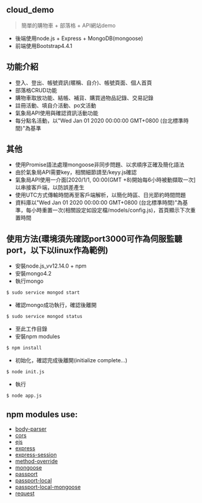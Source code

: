 ## cloud_demo

> 簡單的購物車 + 部落格 + API網站demo

* 後端使用node.js + Express + MongoDB(mongoose)
* 前端使用Bootstrap4.4.1

## 功能介紹
* 登入、登出、帳號資訊(暱稱、自介)、帳號頁面、個人首頁
* 部落格CRUD功能
* 購物車取放功能、結帳、補貨、購買過物品記錄、交易記錄
* 註冊活動、填自介活動、po文活動
* 氣象局API使用與確認資訊活動功能
* 每分點名活動，以"Wed Jan 01 2020 00:00:00 GMT+0800 (台北標準時間)"為基準

## 其他
* 使用Promise語法處理mongoose非同步問題、以求順序正確及簡化語法
* 由於氣象局API需要key，相關細節請至/keyy.js確認
* 氣象局API使用一介面[2020/1/1, 00:00(GMT +8)開始每6小時被動擷取一次]以串接客戶端，以防誤差產生
* 使用UTC方式傳輸時間再至客戶端解析，以簡化時區、日光節約時間問題
* 資料庫以"Wed Jan 01 2020 00:00:00 GMT+0800 (台北標準時間)"為基準，每小時重置一次(相關設定如設定檔/models/config.js)，首頁顯示下次重置時間



## 使用方法(環境須先確認port3000可作為伺服監聽port，以下以linux作為範例)

* 安裝node.js_vv12.14.0 + npm
* 安裝mongo4.2
* 執行mongo
```sh
$ sudo service mongod start
```
* 確認mongo成功執行，確認後離開
```sh
$ sudo service mongod status
```
* 至此工作目錄
* 安裝npm modules
```sh
$ npm install
```
* 初始化，確認完成後離開(initialize complete...)
```sh
$ node init.js
```
* 執行
```sh
$ node app.js
```


## npm modules use:
* [body-parser](https://www.npmjs.com/package/body-parser)
* [cors](https://www.npmjs.com/package/cors)
* [ejs](https://www.npmjs.com/package/ejs)
* [express](https://www.npmjs.com/package/express)
* [express-session](https://www.npmjs.com/package/express-session)
* [method-override](https://www.npmjs.com/package/method-override)
* [mongoose](https://www.npmjs.com/package/mongoose)
* [passport](https://www.npmjs.com/package/passport)
* [passport-local](https://www.npmjs.com/package/passport-local)
* [passport-local-mongoose](https://www.npmjs.com/package/passport-local-mongoose)
* [request](https://www.npmjs.com/package/request)
